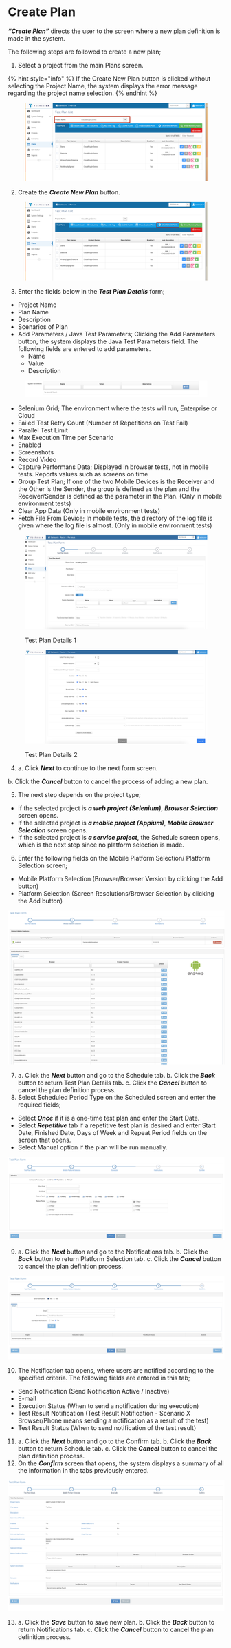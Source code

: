 # Create Plan

_**“Create Plan”**_ directs the user to the screen where a new plan definition is made in the system.

The following steps are followed to create a new plan;

1. Select a project from the main Plans screen.

{% hint style="info" %}
If the Create New Plan button is clicked without selecting the Project Name, the system displays the error message regarding the project name selection.
{% endhint %}

<figure><img src="../../.gitbook/assets/Screenshot 2025-03-04 at 14.48.19.png" alt=""><figcaption></figcaption></figure>

2. Create the _**Create New Plan**_ button.

<figure><img src="../../.gitbook/assets/Screenshot 2025-03-04 at 14.50.04.png" alt=""><figcaption></figcaption></figure>

3. Enter the fields below in the _**Test Plan Details**_ form;

* Project Name
* Plan Name
* Description
* Scenarios of Plan
* Add Parameters / Java Test Parameters; Clicking the Add Parameters button, the system displays the Java Test Parameters field. The following fields are entered to add parameters.
  * Name
  * Value
  * Description

<figure><img src="../../.gitbook/assets/image.png" alt=""><figcaption></figcaption></figure>

* Selenium Grid; The environment where the tests will run, Enterprise or Cloud
* Failed Test Retry Count (Number of Repetitions on Test Fail)
* Parallel Test Limit
* Max Execution Time per Scenario
* Enabled
* Screenshots
* Record Video
* Capture Performans Data; Displayed in browser tests, not in mobile tests. Reports values such as screens on time
* Group Test Plan; If one of the two Mobile Devices is the Receiver and the Other is the Sender, the group is defined as the plan and the Receiver/Sender is defined as the parameter in the Plan. (Only in mobile environment tests)
* Clear App Data (Only in mobile environment tests)
* Fetch File From Device; In mobile tests, the directory of the log file is given where the log file is almost. (Only in mobile environment tests)

<figure><img src="../../.gitbook/assets/Screenshot 2025-03-04 at 14.56.32.png" alt=""><figcaption><p>Test Plan Details 1</p></figcaption></figure>

<figure><img src="../../.gitbook/assets/Screenshot 2025-03-04 at 14.56.20.png" alt=""><figcaption><p>Test Plan Details 2</p></figcaption></figure>



4. a. Click _**Next**_ to continue to the next form screen.

&#x20;       b. Click the _**Cancel**_ button to cancel the process of adding a new plan.

5. The next step depends on the project type;

* If the selected project is _**a web project (Selenium)**_,  _**Browser Selection**_ screen opens.&#x20;
* If the selected project is _**a mobile project (Appium)**_, _**Mobile Browser Selection**_ screen opens.
* If the selected project is _**a service project**_, the Schedule screen opens, which is the              next step since no platform selection is made.

6. Enter the following fields on the Mobile Platform Selection/ Platform Selection screen;

* Mobile Platform Selection (Browser/Browser Version by clicking the Add button)&#x20;
* Platform Selection (Screen Resolutions/Browser Selection by clicking the Add button)

![](../../.gitbook/assets/TestPlanForm-MobileSelection.png)



7. a. Click the _**Next**_ button and go to the Schedule tab.                                                                        b. Click the _**Back**_ button to return Test Plan Details ta&#x62;**.**                                                                    c. Click the _**Cancel**_ button to cancel the plan definition process.
8. Select Scheduled Period Type on the Scheduled screen and enter the required fields;

* Select _**Once**_ if it is a one-time test plan and enter the Start Date.&#x20;
* Select _**Repetitive**_ tab if a repetitive test plan is desired and enter Start Date, Finished Date, Days of Week and Repeat Period fields on the screen that opens.&#x20;
* Select Manual option if the plan will be run manually.

![](../../.gitbook/assets/TestPlanForm-Schedule.png)

9. a. Click the _**Next**_ button and go to the Notifications tab.                                                                        b. Click the _**Back**_ button to return Platform Selection ta&#x62;**.**                                                                    c. Click the _**Cancel**_ button to cancel the plan definition process.



![](../../.gitbook/assets/TestPlanForm-Notification.png)

10. The Notification tab opens, where users are notified according to the specified criteria. The following fields are entered in this tab;

* Send Notification (Send Notification Active / Inactive)
* E-mail
* Execution Status (When to send a notification during execution)
* Test Result Notification (Test Result Notification - Scenario X Browser/Phone means sending a notification as a result of the test)
* Test Result Status  (When to send notification of the test result)

11. a. Click the _**Next**_ button and go to the Confirm tab.                                                                        b. Click the _**Back**_ button to return Schedule ta&#x62;**.**                                                                    c. Click the _**Cancel**_ button to cancel the plan definition process.
12. On the _**Confirm**_ screen that opens, the system displays a summary of all the information in the tabs previously entered.

![](../../.gitbook/assets/TestPlanForm-Confirm.png)

13. a. Click the _**Save**_ button to save new plan.                                                                                   b. Click the _**Back**_ button to return Notifications ta&#x62;**.**                                                                    c. Click the _**Cancel**_ button to cancel the plan definition process.



